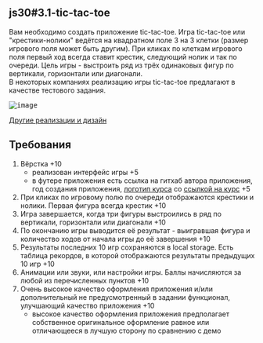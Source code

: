 ## js30#3.1-tic-tac-toe

Вам необходимо создать приложение tic-tac-toe.
Игра tic-tac-toe или "крестики-нолики" ведётся на квадратном поле 3 на 3 клетки (размер игрового поля может быть другим). При кликах по клеткам игрового поля первый ход всегда ставит крестик, следующий нолик и так по очереди. Цель игры - выстроить ряд из трёх одинаковых фигур по вертикали, горизонтали или диагонали.  
В некоторых компаниях реализацию игры tic-tac-toe предлагают в качестве тестового задания.

<kbd>![image](https://user-images.githubusercontent.com/1482886/155552333-33de4e48-a0cf-493c-b0eb-3e9c9ae9a274.png)</kbd>

[Другие реализации и дизайн](https://freefrontend.com/javascript-tic-tac-toe-games/)  

## Требования
1. Вёрстка +10
   - реализован интерфейс игры +5
   - в футере приложения есть ссылка на гитхаб автора приложения, год создания приложения, [логотип курса](https://rs.school/images/rs_school_js.svg) со [ссылкой на курс](https://rs.school/js-stage0/) +5
2. При кликах по игровому полю по очереди отображаются крестики и нолики. Первая фигура всегда крестик +10
3. Игра завершается, когда три фигуры выстроились в ряд по вертикали, горизонтали или диагонали +10
4. По окончанию игры выводится её результат - выигравшая фигура и количество ходов от начала игры до её завершения +10 
5. Результаты последних 10 игр сохраняются в local storage. Есть таблица рекордов, в которой отображаются результаты предыдущих 10 игр +10
6. Анимации или звуки, или настройки игры. Баллы начисляются за любой из перечисленных пунктов +10
7. Очень высокое качество оформления приложения и/или дополнительный не предусмотренный в задании функционал, улучшающий качество приложения +10
   - высокое качество оформления приложения предполагает собственное оригинальное оформление равное или отличающееся в лучшую сторону по сравнению с демо
